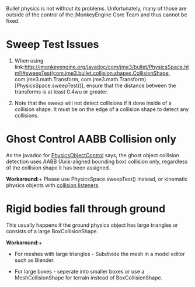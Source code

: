 Bullet physics is not without its problems. Unfortunately, many of those
are outside of the control of the jMonkeyEngine Core Team and thus
cannot be fixed.

Sweep Test Issues
=================

1.  When using
    link:http://jmonkeyengine.org/javadoc/com/jme3/bullet/PhysicsSpace.html\#sweepTest(com.jme3.bullet.collision.shapes.CollisionShape,
    com.jme3.math.Transform,
    com.jme3.math.Transform)\[PhysicsSpace.sweepTest()\], ensure that
    the distance between the transforms is at least 0.4wu or greater.

2.  Note that the sweep will not detect collisions if it done inside of
    a collision shape. It must be on the edge of a collision shape to
    detect any collisions.

Ghost Control AABB Collision only
=================================

As the javadoc for
[PhysicsObjectControl](http://jmonkeyengine.org/javadoc/com/jme3/bullet/objects/PhysicsGhostObject.html)
says, the ghost object collision detection uses AABB (Axis-aligned
bounding box) collision only, regardless of the collision shape it has
been assigned.

**Workaround:**+ Please use PhysicsSpace.sweepTest() instead, or
kinematic physics objects with [collision
listeners](http://jmonkeyengine.org/javadoc/com/jme3/bullet/PhysicsSpace.html#addCollisionListener(com.jme3.bullet.collision.PhysicsCollisionListener)).

Rigid bodies fall through ground
================================

This usually happens if the ground physics object has large triangles or
consists of a large BoxCollisionShape.

**Workaround:**+

-   For meshes with large triangles - Subdivide the mesh in a model
    editor such as Blender.

-   For large boxes - seperate into smaller boxes or use a
    MeshCollisionShape for terrain instead of BoxCollisionShape.
